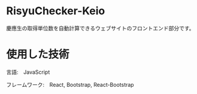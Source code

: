 
# RisyuChecker-Keio

慶應生の取得単位数を自動計算できるウェブサイトのフロントエンド部分です。

# 使用した技術

言語:　JavaScript  
  
フレームワーク:　React, Bootstrap, React-Bootstrap 


